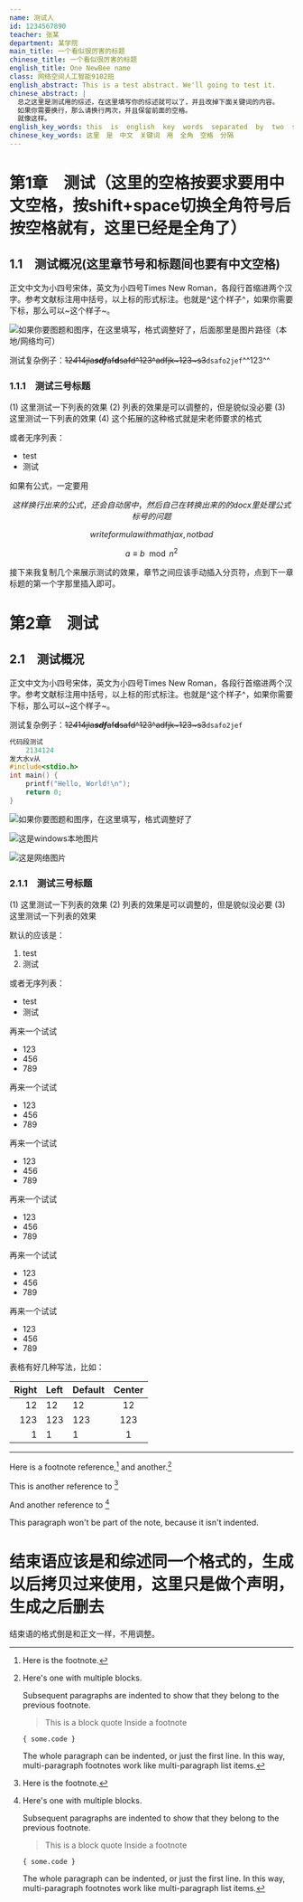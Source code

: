 ```yaml
---
name: 测试人
id: 1234567890
teacher: 张某
department: 某学院
main_title: 一个看似很厉害的标题
chinese_title: 一个看似很厉害的标题
english_title: One NewBee name
class: 网络空间人工智能9102班
english_abstract: This is a test abstract. We'll going to test it.
chinese_abstract: |
  总之这里是测试用的综述，在这里填写你的综述就可以了，并且改掉下面关键词的内容。
  如果你需要换行，那么请换行两次，并且保留前面的空格。
  就像这样。
english_key_words: this  is  english  key  words  separated  by  two  space
chinese_key_words: 这里　是　中文　关键词　用　全角　空格　分隔 
---
```



# 第1章　测试（这里的空格按要求要用中文空格，按shift+space切换全角符号后按空格就有，这里已经是全角了）

## 1.1　测试概况(这里章节号和标题间也要有中文空格)

正文中文为小四号宋体，英文为小四号Times New Roman，各段行首缩进两个汉字。参考文献标注用中括号，以上标的形式标注。也就是^这个样子^，如果你需要下标，那么可以~这个样子~。

![如果你要图题和图序，在这里填写，格式调整好了，后面那里是图片路径（本地/网络均可）](./test_image.jpg)

测试复杂例子：~~12*4*14jla***sdf***af**d**safd^123^adfjk~123~s3~~`dsafo2jef`^^123^^

### 1.1.1　测试三号标题

(1) 这里测试一下列表的效果
(2) 列表的效果是可以调整的，但是貌似没必要
(3) 这里测试一下列表的效果
(4) 这个拓展的这种格式就是宋老师要求的格式

或者无序列表：

- test
- 测试

如果有公式，一定要用

$$这样换行出来的公式，还会自动居中，然后自己在转换出来的的docx里处理公式标号的问题$$

$$write formula with mathjax, not bad$$

$$a \equiv b \mod n^2$$

接下来我复制几个来展示测试的效果，章节之间应该手动插入分页符，点到下一章标题的第一个字那里插入即可。

# 第2章　测试

## 2.1　测试概况

正文中文为小四号宋体，英文为小四号Times New Roman，各段行首缩进两个汉字。参考文献标注用中括号，以上标的形式标注。也就是^这个样子^，如果你需要下标，那么可以~这个样子~。

测试复杂例子：~~12*4*14jla***sdf***af**d**safd^123^adfjk~123~s3~~`dsafo2jef`

``` cpp
代码段测试
    2134124
发大水v从
#include<stdio.h>
int main() {
    printf("Hello, World!\n");
    return 0;
}
```



![](./test_image.jpg "如果你要图题和图序，在这里填写，格式调整好了")

![](C:\Users\Thinker-Z\source\repos\md2docx-resharp\TestFiles\yaml.jpg "这是windows本地图片")  

![](https://d1yjjnpx0p53s8.cloudfront.net/styles/logo-thumbnail/s3/0022/2657/brand.gif?itok=IMARP1Qw "这是网络图片")  

### 2.1.1　测试三号标题

(1) 这里测试一下列表的效果
(2) 列表的效果是可以调整的，但是貌似没必要
(3) 这里测试一下列表的效果

默认的应该是：

1. test
2. 测试

或者无序列表：

- test
- 测试

再来一个试试

- 123
- 456
- 789

再来一个试试

- 123
- 456
- 789

再来一个试试

- 123
- 456
- 789

再来一个试试

- 123
- 456
- 789

再来一个试试

- 123
- 456
- 789

再来一个试试

- 123
- 456
- 789

表格有好几种写法，比如：

| Right | Left | Default | Center |
|------:|:-----|---------|:------:|
|   12  |  12  |    12   |    12  |
|  123  |  123 |   123   |   123  |
|    1  |    1 |     1   |     1  |

-------------------------------------------------------------
Here is a footnote reference,[^1] and another.[^longnote]

This is another reference to [^1]

[^1]: Here is the footnote.

And another reference to [^longnote]

[^longnote]: Here's one with multiple blocks.

    Subsequent paragraphs are indented to show that they
belong to the previous footnote.

    > This is a block quote
    > Inside a footnote
    
        { some.code }
    
    The whole paragraph can be indented, or just the first
    line.  In this way, multi-paragraph footnotes work like
    multi-paragraph list items.

This paragraph won't be part of the note, because it
isn't indented.

# 结束语应该是和综述同一个格式的，生成以后拷贝过来使用，这里只是做个声明，生成之后删去

结束语的格式倒是和正文一样，不用调整。
